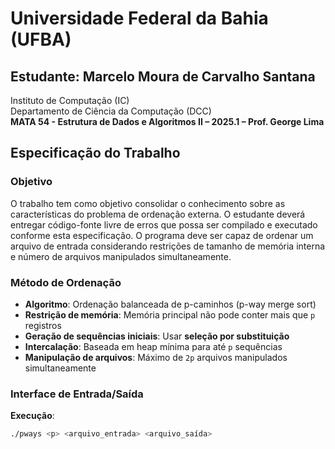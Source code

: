 # Universidade Federal da Bahia (UFBA)

## Estudante: Marcelo Moura de Carvalho Santana

Instituto de Computação (IC)  
Departamento de Ciência da Computação (DCC)  
**MATA 54 - Estrutura de Dados e Algoritmos II – 2025.1 – Prof. George Lima**

## Especificação do Trabalho

### Objetivo

O trabalho tem como objetivo consolidar o conhecimento sobre as características do problema de ordenação externa. O estudante deverá entregar código-fonte livre de erros que possa ser compilado e executado conforme esta especificação. O programa deve ser capaz de ordenar um arquivo de entrada considerando restrições de tamanho de memória interna e número de arquivos manipulados simultaneamente.

### Método de Ordenação

- **Algoritmo**: Ordenação balanceada de p-caminhos (p-way merge sort)
- **Restrição de memória**: Memória principal não pode conter mais que `p` registros
- **Geração de sequências iniciais**: Usar **seleção por substituição**
- **Intercalação**: Baseada em heap mínima para até `p` sequências
- **Manipulação de arquivos**: Máximo de `2p` arquivos manipulados simultaneamente

### Interface de Entrada/Saída

**Execução**:

```bash
./pways <p> <arquivo_entrada> <arquivo_saída>
```
